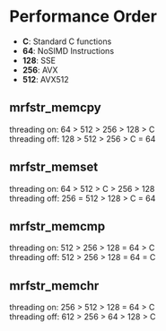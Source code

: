 # Performance Order

* **C**: Standard C functions
* **64**: NoSIMD Instructions
* **128**: SSE
* **256**: AVX
* **512**: AVX512

## mrfstr_memcpy

threading on:
64 > 512 > 256 > 128 > C \
threading off:
128 > 512 > 256 > C = 64

## mrfstr_memset

threading on:
64 > 512 > C > 256 > 128 \
threading off:
256 = 512 > 128 > C = 64

## mrfstr_memcmp

threading on:
512 > 256 > 128 = 64 > C \
threading off:
512 > 256 > 128 = 64 = C

## mrfstr_memchr

threading on:
256 > 512 > 128 = 64 > C \
threading off:
612 > 256 > 64 > 128 > C
